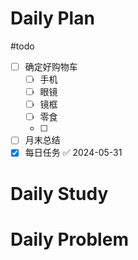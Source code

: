 # Daily Plan
#todo
- [ ] 确定好购物车
	- [ ] 手机
	- [ ] 眼镜
	- [ ] 镜框
	- [ ] 零食
	- [ ] 
- [ ] 月末总结
- [x] 每日任务 ✅ 2024-05-31
# Daily Study

# Daily Problem